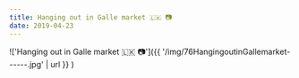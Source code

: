 ```yaml
---
title: Hanging out in Galle market 🇱🇰 📷
date: 2019-04-23
---
```


!['Hanging out in Galle market 🇱🇰 📷']({{ '/img/76HangingoutinGallemarket------.jpg' | url }} )